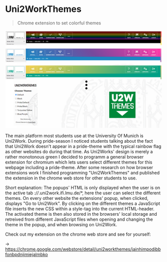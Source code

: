 # Uni2WorkThemes
> Chrome extension to set colorful themes

![Extension Screenshot](screenshot.png)


The main platform most students use at the University Of Munich is Uni2Work. During pride-season I noticed students talking about the fact that Uni2Work doesn't appear in a pride-theme with the typical rainbow flag as other websites do during that time. 
As Uni2Works' design is merely a rather monotonous green I decided to programm a general browser extension for chromium which lets users select different themes for this webpage including a pride-theme. After some research on how browser extensions work I finished programming "Uni2WorkThemes" and published the extension in the chrome web store for other students to use.

Short explanation: The popups' HTML is only displayed when the user is on the active tab *://*.uni2work.ifi.lmu.de/*, here the user can select the different themes. On every other website the extensions' popup, when clicked, displays "Go to Uni2Work". By clicking on the different themes a JavaScript file inserts the new CSS within a style-tag into the current HTML-header. The activated theme is then also stored in the browsers' local storage and retreived from different JavaScript files when opening and changing the theme in the popup, and when browsing on Uni2Work. 

Check out my extension on the chrome web store and see for yourself:

-> https://chrome.google.com/webstore/detail/uni2workthemes/jainhimpodibbfonbpdnijmiejalmbko

